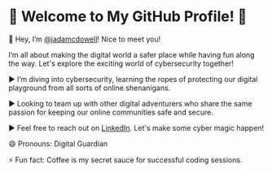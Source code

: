 # 🌟 Welcome to My GitHub Profile! 🌟

👋 Hey, I’m [@jadamcdowell](link-to-your-profile)! Nice to meet you!

I’m all about making the digital world a safer place while having fun along the way. Let's explore the exciting world of cybersecurity together!

▶️ I’m diving into cybersecurity, learning the ropes of protecting our digital playground from all sorts of online shenanigans.

▶️ Looking to team up with other digital adventurers who share the same passion for keeping our online communities safe and secure.

▶️ Feel free to reach out on [LinkedIn](www.linkedin.com/in/jada-mcdowell). Let's make some cyber magic happen!

😄 Pronouns: Digital Guardian

⚡ Fun fact: Coffee is my secret sauce for successful coding sessions.
